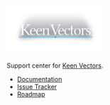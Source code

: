 <img src="./logo.svg" alt="Keen Vectors" width="220">

Support center for [Keen Vectors](https://assetstore.unity.com/packages/slug/254369).

- [Documentation](https://keen-vectors.kroltan.me/)
- [Issue Tracker](https://github.com/kroltan/keen-vectors/issues)
- [Roadmap](https://github.com/users/kroltan/projects/1)
